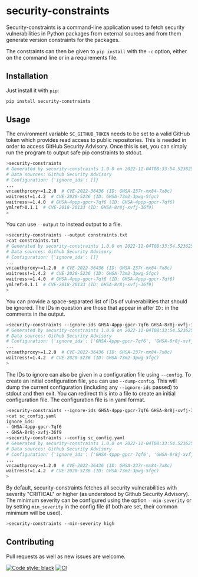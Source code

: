 # security-constraints

Security-constraints is a command-line application used
to fetch security vulnerabilities in Python packages from
external sources and from them generate version constraints
for the packages.

The constraints can then be given to `pip install` with the `-c` option,
either on the command line or in a requirements file.

## Installation

Just install it with `pip`:
```bash
pip install security-constraints
```

## Usage

The environment variable `SC_GITHUB_TOKEN` needs to be set
to a valid GitHub token which provides read access to public
repositories. This is needed in order to access GitHub Security
Advisory. Once this is set, you can simply run the program to
output safe pip constraints to stdout.

```bash
>security-constraints
# Generated by security-constraints 1.0.0 on 2022-11-04T08:33:54.523625
# Data sources: Github Security Advisory
# Configuration: {'ignore_ids': []}
...
vncauthproxy>=1.2.0  # CVE-2022-36436 (ID: GHSA-237r-mx84-7x8c)
waitress!=1.4.2  # CVE-2020-5236 (ID: GHSA-73m2-3pwg-5fgc)
waitress>=1.4.0  # GHSA-4ppp-gpcr-7qf6 (ID: GHSA-4ppp-gpcr-7qf6)
ymlref>0.1.1  # CVE-2018-20133 (ID: GHSA-8r8j-xvfj-36f9)
>
```

You can use `--output` to instead output to a file.

```bash
>security-constraints --output constraints.txt
>cat constraints.txt
# Generated by security-constraints 1.0.0 on 2022-11-04T08:33:54.523625
# Data sources: Github Security Advisory
# Configuration: {'ignore_ids': []}
...
vncauthproxy>=1.2.0  # CVE-2022-36436 (ID: GHSA-237r-mx84-7x8c)
waitress!=1.4.2  # CVE-2020-5236 (ID: GHSA-73m2-3pwg-5fgc)
waitress>=1.4.0  # GHSA-4ppp-gpcr-7qf6 (ID: GHSA-4ppp-gpcr-7qf6)
ymlref>0.1.1  # CVE-2018-20133 (ID: GHSA-8r8j-xvfj-36f9)
>
```

You can provide a space-separated list of IDs of vulnerabilities that
should be ignored. The IDs in question are those that appear in after
`ID:` in the comments in the output.

```bash
>security-constraints --ignore-ids GHSA-4ppp-gpcr-7qf6 GHSA-8r8j-xvfj-36f9
# Generated by security-constraints 1.0.0 on 2022-11-04T08:33:54.523625
# Data sources: Github Security Advisory
# Configuration: {'ignore_ids': ['GHSA-4ppp-gpcr-7qf6', 'GHSA-8r8j-xvfj-36f9']}
...
vncauthproxy>=1.2.0  # CVE-2022-36436 (ID: GHSA-237r-mx84-7x8c)
waitress!=1.4.2  # CVE-2020-5236 (ID: GHSA-73m2-3pwg-5fgc)
>
```

The IDs to ignore can also be given in a configuration file using `--config`.
To create an initial configuration file, you can use `--dump-config`. This
will dump the current configuration (including any `--ignore-ids` passed) to
stdout and then exit. You can redirect this into a file to create an
initial configuration file. The configuration file is in yaml format.

```bash
>security-constraints --ignore-ids GHSA-4ppp-gpcr-7qf6 GHSA-8r8j-xvfj-36f9 --dump-config > sc_config.yaml
>cat sc_config.yaml
ignore_ids:
- GHSA-4ppp-gpcr-7qf6
- GHSA-8r8j-xvfj-36f9
>security-constraints --config sc_config.yaml
# Generated by security-constraints 1.0.0 on 2022-11-04T08:33:54.523625
# Data sources: Github Security Advisory
# Configuration: {'ignore_ids': ['GHSA-4ppp-gpcr-7qf6', 'GHSA-8r8j-xvfj-36f9']}
...
vncauthproxy>=1.2.0  # CVE-2022-36436 (ID: GHSA-237r-mx84-7x8c)
waitress!=1.4.2  # CVE-2020-5236 (ID: GHSA-73m2-3pwg-5fgc)
>
```

By default, security-constraints fetches all security vulnerabilities with
severity "CRITICAL" or higher (as understood by Github Security Advisory).
The minimum severity can be configured using the option `--min-severity` or
by setting `min_severity` in the config file (if both are set, their common
minimum will be used).

```bash
>security-constraints --min-severity high
```

## Contributing
Pull requests as well as new issues are welcome.

[![Code style: black](https://img.shields.io/badge/code%20style-black-000000.svg)](https://github.com/psf/black)
[![CI](https://github.com/mam-dev/security-constraints/actions/workflows/ci.yaml/badge.svg?branch=main)](https://github.com/mam-dev/security-constraints/actions/workflows/ci.yaml)

